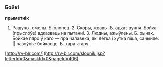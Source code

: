 ### Бойкі
**прыметнік**

1. Рашучы, смелы. Б. хлопец. 2. Скоры, жвавы. Б. адказ вучня. Бойка (прыслоўе) адказваць на пытанні. 3. Людны, ажыўлены. Б. рынак. Бойкае пяро ў каго — пра чалавека, які лёгка і хутка піша, сачыняе. || назоўнік: бойкасць. Б. хара ктару.

<a rel="author">[http://rv-blr.com/](http://rv-blr.com/slounik.jsp?letterId=0&maskId=0&pageId=406)</a>
